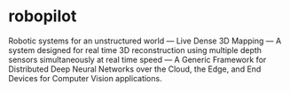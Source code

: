 # robopilot
Robotic systems for an unstructured world —  Live Dense 3D Mapping —  A system designed for real time 3D reconstruction using multiple depth sensors simultaneously at real time speed — A Generic Framework for Distributed Deep Neural Networks over the Cloud, the Edge, and End Devices for Computer Vision applications.
